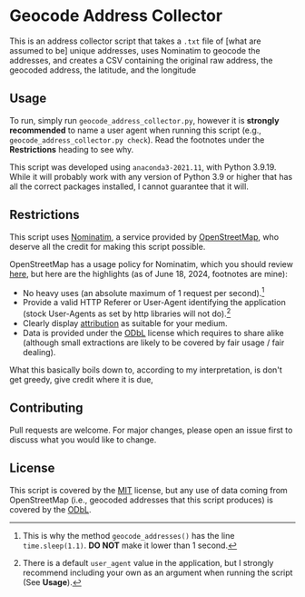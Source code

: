 # Geocode Address Collector

This is an address collector script that takes a `.txt` file of [what are 
assumed to be] unique addresses, uses Nominatim to geocode the addresses, 
and creates a CSV containing the original raw address, the geocoded address, 
the latitude, and the longitude

## Usage

To run, simply run `geocode_address_collector.py`, however it is **strongly recommended** to name a user agent when running this script (e.g., `geocode_address_collector.py check`). Read the footnotes under the **Restrictions** heading to see why.

This script was developed using `anaconda3-2021.11`, with Python 3.9.19. While it will probably work with any version of Python 3.9 or higher that has all the correct packages installed, I cannot guarantee that it will.

## Restrictions

This script uses [Nominatim](https://wiki.openstreetmap.org/wiki/Nominatim), a service provided by [OpenStreetMap](https://www.openstreetmap.org/), who deserve all the credit for making this script possible.

OpenStreetMap has a usage policy for Nominatim, which you should review [here](https://operations.osmfoundation.org/policies/nominatim/), but here are the highlights (as of June 18, 2024, footnotes are mine):

- No heavy uses (an absolute maximum of 1 request per second).[^a]
- Provide a valid HTTP Referer or User-Agent identifying the application (stock User-Agents as set by http libraries will not do).[^b]
- Clearly display [attribution](https://osmfoundation.org/wiki/Licence/Attribution_Guidelines) as suitable for your medium.
- Data is provided under the [ODbL](https://www.openstreetmap.org/copyright) license which requires to share alike (although small extractions are likely to be covered by fair usage / fair dealing).

What this basically boils down to, according to my interpretation, is don't get greedy, give credit where it is due, 

[^a]: This is why the method `geocode_addresses()` has the line `time.sleep(1.1)`. **DO NOT** make it lower than 1 second.
[^b]: There is a default `user_agent` value in the application, but I strongly recommend including your own as an argument when running the script (See **Usage**).

## Contributing

Pull requests are welcome. For major changes, please open an issue first
to discuss what you would like to change.

## License

This script is covered by the [MIT](https://choosealicense.com/licenses/mit/) license, but any use of data coming from OpenStreetMap (i.e., geocoded addresses that this script produces) is covered by the [ODbL](https://www.openstreetmap.org/copyright).